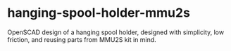 # hanging-spool-holder-mmu2s
OpenSCAD design of a hanging spool holder, designed with simplicity, low friction, and reusing parts from MMU2S kit in mind.
